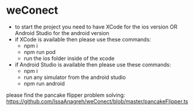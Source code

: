 # weConect

- to start the project you need to have XCode for the ios version OR Android Studio for the android version
- if XCode is available then please use these commands:
  - npm i
  - npm run pod
  - run the ios folder inside of the xcode
- if Android Studio is available then please use these commands:
  - npm i
  - run any simulator from the android studio
  - npm run android
  
please find the pancake flipper problem solving:
https://github.com/IssaAnagreh/weConect/blob/master/pancakeFlipper.ts
